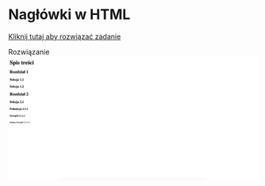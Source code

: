 # Nagłówki w HTML
[Kliknij tutaj aby rozwiązać zadanie](https://githubbox.com/ps-test-123/1.naglowki-zadaniev2)


Rozwiązanie
![image info](./zadanie.png)
